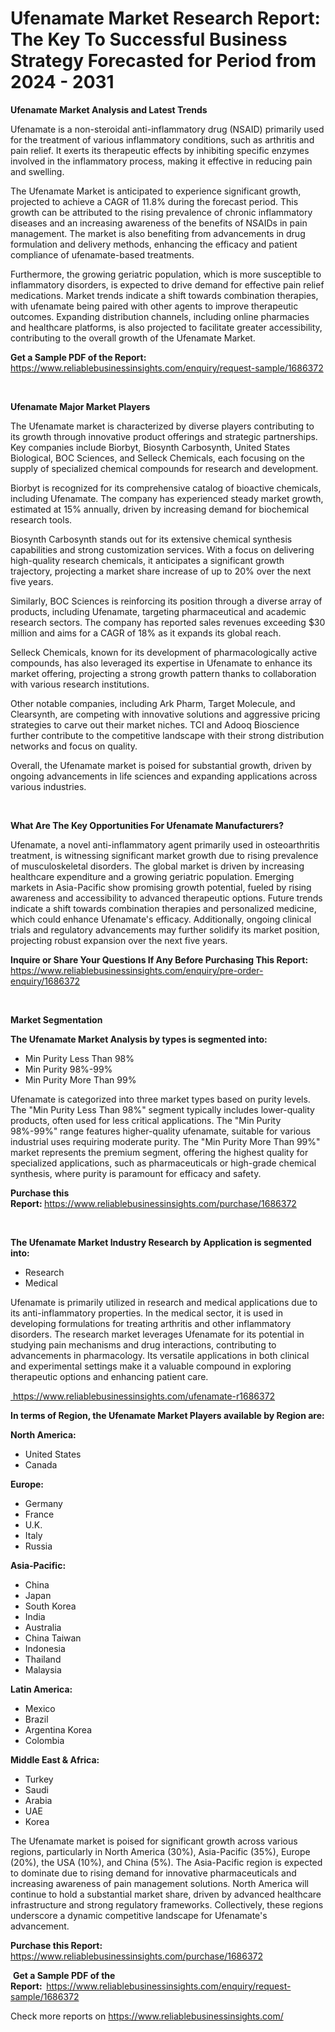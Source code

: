 <p><h1>Ufenamate Market Research Report: The Key To Successful Business Strategy Forecasted for Period from 2024 - 2031</h1></p><p><strong>Ufenamate Market Analysis and Latest Trends</strong></p>
<p><p>Ufenamate is a non-steroidal anti-inflammatory drug (NSAID) primarily used for the treatment of various inflammatory conditions, such as arthritis and pain relief. It exerts its therapeutic effects by inhibiting specific enzymes involved in the inflammatory process, making it effective in reducing pain and swelling.</p><p>The Ufenamate Market is anticipated to experience significant growth, projected to achieve a CAGR of 11.8% during the forecast period. This growth can be attributed to the rising prevalence of chronic inflammatory diseases and an increasing awareness of the benefits of NSAIDs in pain management. The market is also benefiting from advancements in drug formulation and delivery methods, enhancing the efficacy and patient compliance of ufenamate-based treatments.</p><p>Furthermore, the growing geriatric population, which is more susceptible to inflammatory disorders, is expected to drive demand for effective pain relief medications. Market trends indicate a shift towards combination therapies, with ufenamate being paired with other agents to improve therapeutic outcomes. Expanding distribution channels, including online pharmacies and healthcare platforms, is also projected to facilitate greater accessibility, contributing to the overall growth of the Ufenamate Market.</p></p>
<p><strong>Get a Sample PDF of the Report:&nbsp;</strong> <a href="https://www.reliablebusinessinsights.com/enquiry/request-sample/1686372?utm_campaign=96&utm_medium=2&utm_source=Github&utm_content=ia&utm_term=30122024&utm_id=ufenamate">https://www.reliablebusinessinsights.com/enquiry/request-sample/1686372</a></p>
<p>&nbsp;</p>
<p><strong>Ufenamate Major Market Players</strong></p>
<p><p>The Ufenamate market is characterized by diverse players contributing to its growth through innovative product offerings and strategic partnerships. Key companies include Biorbyt, Biosynth Carbosynth, United States Biological, BOC Sciences, and Selleck Chemicals, each focusing on the supply of specialized chemical compounds for research and development.</p><p>Biorbyt is recognized for its comprehensive catalog of bioactive chemicals, including Ufenamate. The company has experienced steady market growth, estimated at 15% annually, driven by increasing demand for biochemical research tools.</p><p>Biosynth Carbosynth stands out for its extensive chemical synthesis capabilities and strong customization services. With a focus on delivering high-quality research chemicals, it anticipates a significant growth trajectory, projecting a market share increase of up to 20% over the next five years.</p><p>Similarly, BOC Sciences is reinforcing its position through a diverse array of products, including Ufenamate, targeting pharmaceutical and academic research sectors. The company has reported sales revenues exceeding $30 million and aims for a CAGR of 18% as it expands its global reach.</p><p>Selleck Chemicals, known for its development of pharmacologically active compounds, has also leveraged its expertise in Ufenamate to enhance its market offering, projecting a strong growth pattern thanks to collaboration with various research institutions.</p><p>Other notable companies, including Ark Pharm, Target Molecule, and Clearsynth, are competing with innovative solutions and aggressive pricing strategies to carve out their market niches. TCI and Adooq Bioscience further contribute to the competitive landscape with their strong distribution networks and focus on quality.</p><p>Overall, the Ufenamate market is poised for substantial growth, driven by ongoing advancements in life sciences and expanding applications across various industries.</p></p>
<p>&nbsp;</p>
<p><strong>What Are The Key Opportunities For Ufenamate Manufacturers?</strong></p>
<p><p>Ufenamate, a novel anti-inflammatory agent primarily used in osteoarthritis treatment, is witnessing significant market growth due to rising prevalence of musculoskeletal disorders. The global market is driven by increasing healthcare expenditure and a growing geriatric population. Emerging markets in Asia-Pacific show promising growth potential, fueled by rising awareness and accessibility to advanced therapeutic options. Future trends indicate a shift towards combination therapies and personalized medicine, which could enhance Ufenamate's efficacy. Additionally, ongoing clinical trials and regulatory advancements may further solidify its market position, projecting robust expansion over the next five years.</p></p>
<p><strong>Inquire or Share Your Questions If Any Before Purchasing This Report:</strong> <a href="https://www.reliablebusinessinsights.com/enquiry/pre-order-enquiry/1686372?utm_campaign=96&utm_medium=2&utm_source=Github&utm_content=ia&utm_term=30122024&utm_id=ufenamate">https://www.reliablebusinessinsights.com/enquiry/pre-order-enquiry/1686372</a></p>
<p>&nbsp;</p>
<p><strong>Market Segmentation</strong></p>
<p><strong>The Ufenamate Market Analysis by types is segmented into:</strong></p>
<p><ul><li>Min Purity Less Than 98%</li><li>Min Purity 98%-99%</li><li>Min Purity More Than 99%</li></ul></p>
<p><p>Ufenamate is categorized into three market types based on purity levels. The "Min Purity Less Than 98%" segment typically includes lower-quality products, often used for less critical applications. The "Min Purity 98%-99%" range features higher-quality ufenamate, suitable for various industrial uses requiring moderate purity. The "Min Purity More Than 99%" market represents the premium segment, offering the highest quality for specialized applications, such as pharmaceuticals or high-grade chemical synthesis, where purity is paramount for efficacy and safety.</p></p>
<p><strong>Purchase this Report:&nbsp;</strong><a href="https://www.reliablebusinessinsights.com/purchase/1686372?utm_campaign=96&utm_medium=2&utm_source=Github&utm_content=ia&utm_term=30122024&utm_id=ufenamate">https://www.reliablebusinessinsights.com/purchase/1686372</a></p>
<p>&nbsp;</p>
<p><strong>The Ufenamate Market Industry Research by Application is segmented into:</strong></p>
<p><ul><li>Research</li><li>Medical</li></ul></p>
<p><p>Ufenamate is primarily utilized in research and medical applications due to its anti-inflammatory properties. In the medical sector, it is used in developing formulations for treating arthritis and other inflammatory disorders. The research market leverages Ufenamate for its potential in studying pain mechanisms and drug interactions, contributing to advancements in pharmacology. Its versatile applications in both clinical and experimental settings make it a valuable compound in exploring therapeutic options and enhancing patient care.</p></p>
<p><a href="https://www.reliablebusinessinsights.com/ufenamate-r1686372?utm_campaign=96&utm_medium=2&utm_source=Github&utm_content=ia&utm_term=30122024&utm_id=ufenamate">&nbsp;https://www.reliablebusinessinsights.com/ufenamate-r1686372</a></p>
<p><strong>In terms of Region, the Ufenamate Market Players available by Region are:</strong></p>
<p>
    <p> <strong> North America: </strong>
        <ul>
            <li>United States</li>
            <li>Canada</li>
        </ul>
        </p> 
    <p> <strong> Europe: </strong>
        <ul>
            <li>Germany</li>
            <li>France</li>
            <li>U.K.</li>
            <li>Italy</li>
            <li>Russia</li>
        </ul>
        </p> 
    <p> <strong> Asia-Pacific: </strong>
        <ul>
            <li>China</li>
            <li>Japan</li>
            <li>South Korea</li>
            <li>India</li>
            <li>Australia</li>
            <li>China Taiwan</li>
            <li>Indonesia</li>
            <li>Thailand</li>
            <li>Malaysia</li>
        </ul>
        </p> 
    <p> <strong> Latin America: </strong>
        <ul>
            <li>Mexico</li>
            <li>Brazil</li>
            <li>Argentina Korea</li>
            <li>Colombia</li>
        </ul>
        </p> 
    <p> <strong> Middle East & Africa: </strong>
        <ul>
            <li>Turkey</li>
            <li>Saudi</li>
            <li>Arabia</li>
            <li>UAE</li>
            <li>Korea</li>
        </ul>
    </p>
    </p>
<p><p>The Ufenamate market is poised for significant growth across various regions, particularly in North America (30%), Asia-Pacific (35%), Europe (20%), the USA (10%), and China (5%). The Asia-Pacific region is expected to dominate due to rising demand for innovative pharmaceuticals and increasing awareness of pain management solutions. North America will continue to hold a substantial market share, driven by advanced healthcare infrastructure and strong regulatory frameworks. Collectively, these regions underscore a dynamic competitive landscape for Ufenamate's advancement.</p></p>
<p><strong>Purchase this Report: </strong><a href="https://www.reliablebusinessinsights.com/purchase/1686372?utm_campaign=96&utm_medium=2&utm_source=Github&utm_content=ia&utm_term=30122024&utm_id=ufenamate">https://www.reliablebusinessinsights.com/purchase/1686372</a></p>
<p>&nbsp;<strong>Get a Sample PDF of the Report:&nbsp;&nbsp;</strong><a href="https://www.reliablebusinessinsights.com/enquiry/request-sample/1686372?utm_campaign=96&utm_medium=2&utm_source=Github&utm_content=ia&utm_term=30122024&utm_id=ufenamate">https://www.reliablebusinessinsights.com/enquiry/request-sample/1686372</a></p>
<p><strong></strong></p>
<p>Check more reports on <a href="https://www.reliablebusinessinsights.com/?utm_campaign=96&utm_medium=2&utm_source=Github&utm_content=ia&utm_term=30122024&utm_id=ufenamate">https://www.reliablebusinessinsights.com/</a></p>